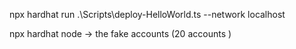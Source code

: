 npx hardhat run .\Scripts\deploy-HelloWorld.ts --network localhost

npx hardhat node  -> the fake accounts (20 accounts )

